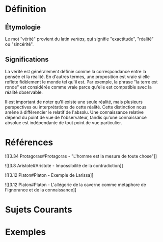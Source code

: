 # Définition

## Étymologie

Le mot "vérité" provient du latin _veritas_, qui signifie "exactitude", "réalité" ou "sincérité".

## Significations

La vérité est généralement définie comme la correspondance entre la pensée et la réalité. En d'autres termes, une proposition est vraie si elle reflète fidèlement le monde tel qu'il est. Par exemple, la phrase "la terre est ronde" est considérée comme vraie parce qu'elle est compatible avec la réalité observable.

Il est important de noter qu'il existe une seule réalité, mais plusieurs perspectives ou interprétations de cette réalité. Cette distinction nous amène à différencier le relatif de l'absolu. Une connaissance relative dépend du point de vue de l'observateur, tandis qu'une connaissance absolue est indépendante de tout point de vue particulier.

# Références

![[3.34 Protagoras#Protagoras - "L'homme est la mesure de toute chose"]]

![[3.8 Aristote#Aristote - Impossibilité de la contradiction]]

![[3.12 Platon#Platon - Exemple de Larissa]]

![[3.12 Platon#Platon - L'allégorie de la caverne comme métaphore de l'ignorance et de la connaissance]]

# Sujets Courants

# Exemples
